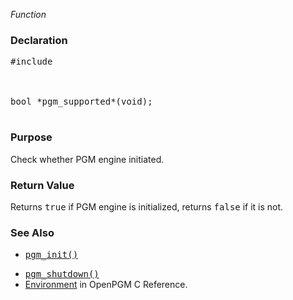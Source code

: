 _Function_
### Declaration ###
<pre>
#include <pgm/pgm.h><br>
<br>
bool *pgm_supported*(void);<br>
</pre>

### Purpose ###
Check whether PGM engine initiated.

### Return Value ###
Returns <tt>true</tt> if PGM engine is initialized, returns <tt>false</tt> if it is not.

### See Also ###
  * <tt><a href='OpenPgm3CReferencePgmInit.md'>pgm_init()</a></tt><br>
<ul><li><tt><a href='OpenPgm3CReferencePgmShutdown.md'>pgm_shutdown()</a></tt><br>
</li><li><a href='OpenPgm3CReferenceEnvironment.md'>Environment</a> in OpenPGM C Reference.